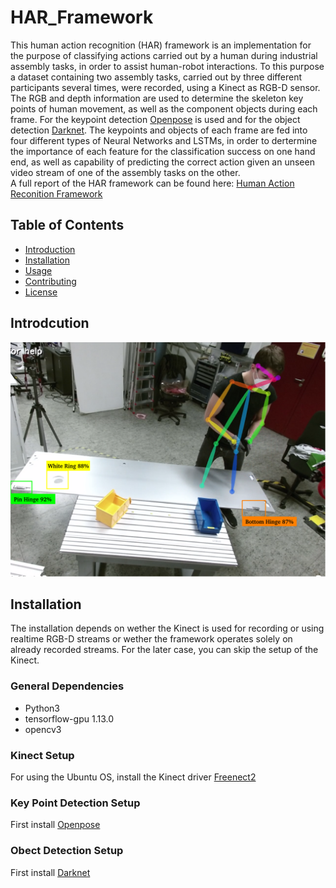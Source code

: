 # HAR_Framework


This human action recognition (HAR) framework is an implementation for the purpose of classifying actions carried out by a human during industrial assembly tasks, in order to assist human-robot interactions.
To this purpose a dataset containing two assembly tasks, carried out by three different participants several times, were recorded, using a Kinect as RGB-D sensor. The RGB and depth information are used to determine the skeleton key points of human movement, as well as the component objects during each frame. For the keypoint detection [Openpose](https://github.com/CMU-Perceptual-Computing-Lab/openpose) is used and for the object detection [Darknet](https://github.com/pjreddie/darknet). The keypoints and objects of each frame are fed into four different types of Neural Networks and LSTMs, in order to dertermine the importance of each feature for the classification success on one hand end, as well as capability of predicting the correct action given an unseen video stream of one of the assembly tasks on the other.\
A full report of the HAR framework can be found here: [Human Action Reconition Framework](https://github.com/Kyrake/3D-Human-Pose-Estimation/blob/main/report/Human_Action_Recognition.pdf)



## Table of Contents

- [Introduction](#introduction)
- [Installation](#installation)
- [Usage](#usage)
- [Contributing](#contributing)
- [License](#license)

## Introdcution

<p align="center">
<img src="report/Setup.png">
</p>

## Installation

The installation depends on wether the Kinect is used for recording or using realtime RGB-D streams or wether the framework operates solely on already recorded streams.
For the later case, you can skip the setup of the Kinect. 

### General Dependencies
* Python3
* tensorflow-gpu 1.13.0
* opencv3

### Kinect Setup
For using the Ubuntu OS, install the Kinect driver [Freenect2](https://github.com/OpenKinect/libfreenect2)

### Key Point Detection Setup
First install [Openpose](https://github.com/CMU-Perceptual-Computing-Lab/openpose)

### Obect Detection Setup 
First install [Darknet](https://github.com/pjreddie/darknet)





  
